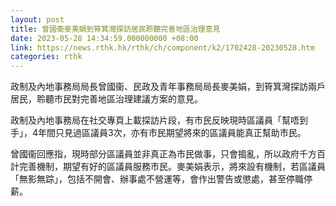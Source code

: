 ```yaml
---
layout: post
title: 曾國衞麥美娟到筲箕灣探訪居民聆聽完善地區治理意見
date: 2023-05-28 14:34:59.000000000 +08:00
link: https://news.rthk.hk/rthk/ch/component/k2/1702428-20230528.htm
categories: rthk
---
```


政制及內地事務局局長曾國衞、民政及青年事務局局長麥美娟，到筲箕灣探訪兩戶居民，聆聽市民對完善地區治理建議方案的意見。

政制及內地事務局在社交專頁上載探訪片段，有市民反映現時區議員「幫唔到手」，4年間只見過區議員3次，亦有市民期望將來的區議員能真正幫助市民。

曾國衞回應指，現時部分區議員並非真正為市民做事，只會搗亂，所以政府千方百計完善機制，期望有好的區議員服務市民。麥美娟表示，將來設有機制，若區議員「無影無踪」，包括不開會、辦事處不營運等，會作出警告或懲處，甚至停職停薪。
